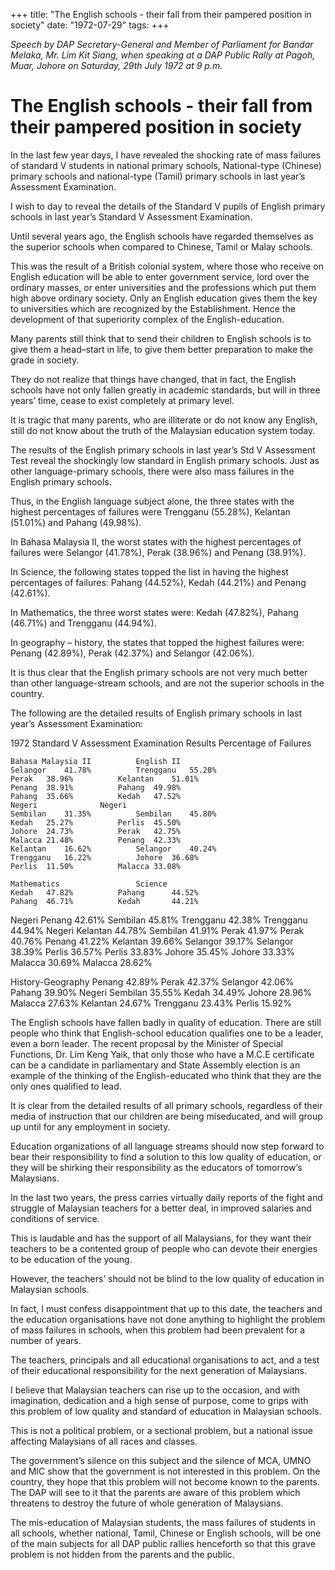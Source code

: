 +++ 
title: "The English schools - their fall from their pampered position in society"
date: "1972-07-29"
tags:
+++

_Speech by DAP Secretary-General and Member of Parliament for Bandar Melaka, Mr. Lim Kit Siang, when speaking at a DAP Public Rally at Pagoh, Muar, Johore on Saturday, 29th July 1972 at 9 p.m._

# The English schools - their fall from their pampered position in society

In the last few year days, I have revealed the shocking rate of mass failures of standard V students in national primary schools, National-type (Chinese) primary schools and national-type (Tamil) primary schools in last year’s Assessment Examination.</u>

I wish to day to reveal the details of the Standard V pupils of English primary schools in last year’s Standard V Assessment Examination.

Until several years ago, the English schools have regarded themselves as the superior schools when compared to Chinese, Tamil or Malay schools.

This was the result of a British colonial system, where those who receive on English education will be able to enter government service, lord over the ordinary masses, or enter universities and the professions which put them high above ordinary society. Only an English education gives them the key to universities which are recognized by the Establishment. Hence the development of that superiority complex of the English-education.

Many parents still think that to send their children to English schools is to give them a head–start in life, to give them better preparation to make the grade in society.

They do not realize that things have changed, that in fact, the English schools have not only fallen greatly in academic standards, but will in three years’ time, cease to exist completely at primary level.

It is tragic that many parents, who are illiterate or do not know any English, still do not know about the truth of the Malaysian education system today.

The results of the English primary schools in last year’s Std V Assessment Test reveal the shockingly low standard in English primary schools. Just as other language-primary schools, there were also mass failures in the English primary schools.

Thus, in the English language subject alone, the three states with the highest percentages of failures were Trengganu (55.28%), Kelantan (51.01%) and Pahang (49.98%).

In Bahasa Malaysia II, the worst states with the highest percentages of failures were Selangor (41.78%), Perak (38.96%) and Penang (38.91%).

In Science, the following states topped the list in having the highest percentages of failures: Pahang (44.52%), Kedah (44.21%) and Penang (42.61%).

In Mathematics, the three worst states were: Kedah (47.82%), Pahang (46.71%) and Trengganu (44.94%).

In geography – history, the states that topped the highest failures were: Penang (42.89%), Perak (42.37%) and Selangor (42.06%).

It is thus clear that the English primary schools are not very much better than other language-stream schools, and are not the superior schools in the country.

The following are the detailed results of English primary schools in last year’s Assessment Examination:

1972 Standard V Assessment Examination Results Percentage of Failures

	Bahasa Malaysia II			English II
	Selangor	41.78%			Trengganu	55.28%
	Perak	38.96%			Kelantan	51.01%
	Penang	38.91%			Pahang	49.98%
	Pahang	35.66%			Kedah	47.52%
	Negeri				Negeri	
	Sembilan	31.35%			Sembilan	45.80%
	Kedah	25.27%			Perlis	45.50%
	Johore 	24.73%			Perak	42.75%
	Malacca	21.48%			Penang	42.33%
	Kelantan	16.62%			Selangor	40.24%
	Trengganu	16.22%			Johore	36.68%
	Perlis 	11.50%			Malacca	33.08%

	Mathematics 				Science	
	Kedah	47.82%			Pahang		44.52%
	Pahang	46.71%			Kedah		44.21%
Negeri					Penang		42.61%
Sembilan	45.81%			Trengganu	42.38%
Trengganu	44.94%			Negeri
Kelantan 	44.78%			Sembilan	41.91%
Perak	41.97%			Perak		40.76%
Penang 	41.22%			Kelantan	39.66%
Selangor	39.17%			Selangor	38.39%
Perlis	36.57%			Perlis		33.83%
Johore	35.45%			Johore		33.33%
Malacca	30.69%			Malacca	28.62%

History-Geography
Penang 	42.89%
Perak	42.37%
Selangor	42.06%
Pahang	39.90%
Negeri
Sembilan	35.55%
Kedah	34.49%
Johore	28.96%
Malacca	27.63%
Kelantan	24.67%
Trengganu	23.43%
Perlis	15.92%

The English schools have fallen badly in quality of education. There are still people who think that English-school education qualifies one to be a leader, even a born leader. The recent proposal by the Minister of Special Functions, Dr. Lim Keng Yaik, that only those who have a M.C.E certificate can be a candidate in parliamentary and State Assembly election is an example of the thinking of the English-educated who think that they are the only ones qualified to lead.

It is clear from the detailed results of all primary schools, regardless of their media of instruction that our children are being miseducated, and will group up until for any employment in society.

Education organizations of all language streams should now step forward to bear their responsibility to find a solution to this low quality of education, or they will be shirking their responsibility as the educators of tomorrow’s Malaysians.

In the last two years, the press carries virtually daily reports of the fight and struggle of Malaysian teachers for a better deal, in improved salaries and conditions of service.

This is laudable and has the support of all Malaysians, for they want their teachers to be a contented group of people who can devote their energies to be education of the young.

However, the teachers’ should not be blind to the low quality of education in Malaysian schools.

In fact, I must confess disappointment that up to this date, the teachers and the education organisations have not done anything to highlight the problem of mass failures in schools, when this problem had been prevalent for a number of years.

The teachers, principals and all educational organisations to act, and a test of their educational responsibility for the next generation of Malaysians.

I believe that Malaysian teachers can rise up to the occasion, and with imagination, dedication and a high sense of purpose, come to grips with this problem of low quality and standard of education in Malaysian schools.

This is not a political problem, or a sectional problem, but a national issue affecting Malaysians of all races and classes.

The government’s silence on this subject and the silence of MCA, UMNO and MIC show that the government is not interested in this problem. On the country, they hope that this problem will not become known to the parents. The DAP will see to it that the parents are aware of this problem which threatens to destroy the future of whole generation of Malaysians.

The mis-education of Malaysian students, the mass failures of students in all schools, whether national, Tamil, Chinese or English schools, will be one of the main subjects for all DAP public rallies henceforth so that this grave problem is not hidden from the parents and the public.
 
